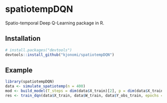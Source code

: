 # spatiotempDQN

Spatio-temporal Deep Q-Learning package in R.

## Installation

```r
# install.packages("devtools")
devtools::install_github("kjonomi/spatiotempDQN")
```

## Example

```r
library(spatiotempDQN)
data <- simulate_spatiotemp(n = 400)
mod <- build_model(T_steps = dim(data$X_train)[2], p = dim(data$X_train)[3])
res <- train_dqn(data$X_train, data$W_train, data$Y_obs_train, epochs = 5, model_init = mod)
```

